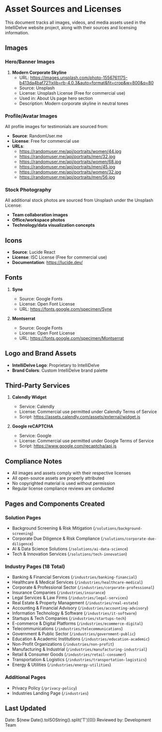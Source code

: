 # Asset Sources and Licenses

This document tracks all images, videos, and media assets used in the IntelliDelve website project, along with their sources and licensing information.

## Images

### Hero/Banner Images

1. **Modern Corporate Skyline**
   - URL: https://images.unsplash.com/photo-1556761175-b413da4baf72?ixlib=rb-4.0.3&auto=format&fit=crop&w=800&q=80
   - Source: Unsplash
   - License: Unsplash License (Free for commercial use)
   - Used in: About Us page hero section
   - Description: Modern corporate skyline in neutral tones

### Profile/Avatar Images

All profile images for testimonials are sourced from:

- **Source**: RandomUser.me
- **License**: Free for commercial use
- **URLs**:
  - https://randomuser.me/api/portraits/women/44.jpg
  - https://randomuser.me/api/portraits/men/32.jpg
  - https://randomuser.me/api/portraits/women/68.jpg
  - https://randomuser.me/api/portraits/men/45.jpg
  - https://randomuser.me/api/portraits/women/32.jpg
  - https://randomuser.me/api/portraits/men/56.jpg

### Stock Photography

All additional stock photos are sourced from Unsplash under the Unsplash License:

- **Team collaboration images**
- **Office/workspace photos**
- **Technology/data visualization concepts**

## Icons

- **Source**: Lucide React
- **License**: ISC License (Free for commercial use)
- **Documentation**: https://lucide.dev/

## Fonts

1. **Syne**
   - Source: Google Fonts
   - License: Open Font License
   - URL: https://fonts.google.com/specimen/Syne

2. **Montserrat**
   - Source: Google Fonts
   - License: Open Font License
   - URL: https://fonts.google.com/specimen/Montserrat

## Logo and Brand Assets

- **IntelliDelve Logo**: Proprietary to IntelliDelve
- **Brand Colors**: Custom IntelliDelve brand palette

## Third-Party Services

1. **Calendly Widget**
   - Service: Calendly
   - License: Commercial use permitted under Calendly Terms of Service
   - Script: https://assets.calendly.com/assets/external/widget.js

2. **Google reCAPTCHA**
   - Service: Google
   - License: Commercial use permitted under Google Terms of Service
   - Script: https://www.google.com/recaptcha/api.js

## Compliance Notes

- All images and assets comply with their respective licenses
- All open-source assets are properly attributed
- No copyrighted material is used without permission
- Regular license compliance reviews are conducted

## Pages and Components Created

### Solution Pages

- Background Screening & Risk Mitigation (`/solutions/background-screening`)
- Corporate Due Diligence & Risk Compliance (`/solutions/corporate-due-diligence`)
- AI & Data Science Solutions (`/solutions/ai-data-science`)
- Tech & Innovation Services (`/solutions/tech-innovation`)

### Industry Pages (18 Total)

- Banking & Financial Services (`/industries/banking-financial`)
- Healthcare & Medical Services (`/industries/healthcare-medical`)
- Corporate & Professional Sector (`/industries/corporate-professional`)
- Insurance Companies (`/industries/insurance`)
- Legal Services & Law Firms (`/industries/legal-services`)
- Real Estate & Property Management (`/industries/real-estate`)
- Accounting & Financial Advisory (`/industries/accounting-advisory`)
- Information Technology & Software (`/industries/it-software`)
- Startups & Tech Companies (`/industries/startups-tech`)
- E-commerce & Digital Platforms (`/industries/ecommerce-digital`)
- Telecommunications (`/industries/telecommunications`)
- Government & Public Sector (`/industries/government-public`)
- Education & Academic Institutions (`/industries/education-academic`)
- Non-Profit Organizations (`/industries/non-profit`)
- Manufacturing & Industrial (`/industries/manufacturing-industrial`)
- Retail & Consumer Goods (`/industries/retail-consumer`)
- Transportation & Logistics (`/industries/transportation-logistics`)
- Energy & Utilities (`/industries/energy-utilities`)

### Additional Pages

- Privacy Policy (`/privacy-policy`)
- Industries Landing Page (`/industries`)

## Last Updated

Date: ${new Date().toISOString().split('T')[0]}
Reviewed by: Development Team
